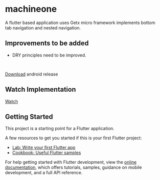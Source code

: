 # machineone

<p>A flutter based application uses Getx micro framework implements bottom tab navigation and nested navigation.</p>

<h2>Improvements to be added</h2>


- DRY principles need to be improved.

<br>

[Download](https://docs.flutter.dev/get-started/codelab) android release

<h2>Watch Implementation</h2>


[Watch](https://drive.google.com/file/d/17pMmQbdWdsmhg6ntdV8cwRE1lLzkVap3/view?usp=sharing)


## Getting Started

This project is a starting point for a Flutter application.

A few resources to get you started if this is your first Flutter project:

- [Lab: Write your first Flutter app](https://docs.flutter.dev/get-started/codelab)
- [Cookbook: Useful Flutter samples](https://docs.flutter.dev/cookbook)

For help getting started with Flutter development, view the
[online documentation](https://docs.flutter.dev/), which offers tutorials,
samples, guidance on mobile development, and a full API reference.
